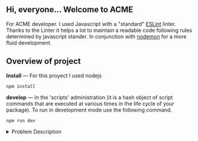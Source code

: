 ## Hi, everyone... Welcome to ACME

For ACME developer. I used Javascript with a "standard" [ESLint](https://eslint.org/) linter. Thanks to the Linter it helps a lot to maintain a readable code following rules determined by javascript stander.
 In conjunction with [nodemon](https://eslint.org/) for a more fluid development.

## Overview of project

**Install** — For this proyect I used nodejs

```terminal
npm install
```

**develop** — In the 'scripts' administration (it is a hash object of script commands that are executed at various times in the life cycle of your package).  To run in development mode use the following command.

```terminal
npm run dev
```

<details><summary>Problem Description</summary>
The company ACME offers their employees the flexibility to work the hours they want. They will pay for the hours worked based on the day of the week and time of day, according to the following table:

| Monday - Friday|Price  |
|----------------|-------|
| 00:01 - 09:00  |25 USD |
| 09:01 - 18:00  |15 USD |
| 18:01 - 00:00  |20 USD |


| Saturday - Sunday |Price  |
|-------------------|-------|
| 00:01 - 09:00     |30 USD |
| 09:01 - 18:00     |20 USD |
| 18:01 - 00:00     |25 USD |

The goal of this exercise is to calculate the total that the company has to pay an employee, based on the hours they worked and the times during which they worked. The following abbreviations will be used for entering data:

| Monday | Tuesday | Wednesday | Thursday | Friday | Saturday | Sunday |
|--------|---------|-----------|----------|--------|----------|--------|
| MO     | TU      | WE        | TH       | FR     | SA       | SU     |

**Input:** the name of an employee and the schedule they worked, indicating the time and hours. This should be a .txt file with at least five sets of data. You can include the data from our two examples below.

**Output:** indicate how much the employee has to be paid

For example:

| Case       | Case 1                                                                     | Case 2                                           |
|------------|----------------------------------------------------------------------------|--------------------------------------------------|
| **Input**  | RENE=MO10:00-12:00,TU10:00-12:00,TH01:00-03:00,SA14:00-18:00,SU20:00-21:00 | ASTRID=MO10:00-12:00,TH12:00-14:00,SU20:00-21:00 |
| **Output** | The amount to pay RENE is: 215 USD                                         | The amount to pay ASTRID is: 85 USD              |

</details>